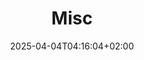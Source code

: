 ---
weight: 999
title: "Misc"
description: "[Debian](./misc/debian) • [RedHat](./misc/redhat)"
icon: "shuffle"
date: "2025-04-04T04:16:04+02:00"
lastmod: "2025-04-04T04:16:04+02:00"
toc: true
---